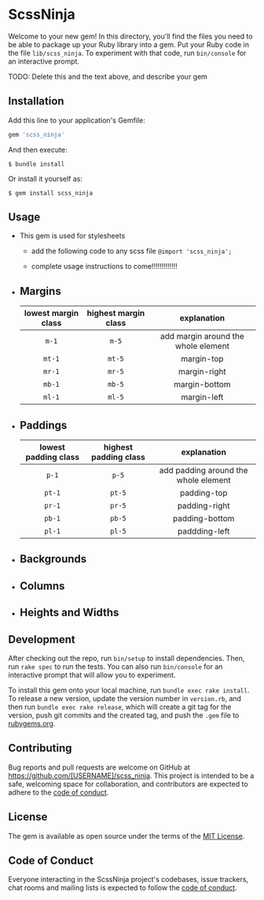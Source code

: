 # ScssNinja

Welcome to your new gem! In this directory, you'll find the files you need to be able to package up your Ruby library into a gem. Put your Ruby code in the file `lib/scss_ninja`. To experiment with that code, run `bin/console` for an interactive prompt.

TODO: Delete this and the text above, and describe your gem

## Installation

Add this line to your application's Gemfile:

```ruby
gem 'scss_ninja'
```

And then execute:

    $ bundle install

Or install it yourself as:

    $ gem install scss_ninja

## Usage

- This gem is used for stylesheets

  - add the following code to any scss file  `@import 'scss_ninja';`

   - complete usage instructions to come!!!!!!!!!!!!!

- ## Margins

    |lowest margin class| highest margin class| explanation|
    |:-----------------:|:-------------------:|:----------:|
    |`m-1`              | `m-5`               |add margin around the whole element|
    |`mt-1`             | `mt-5`              |margin-top|
    |`mr-1`             | `mr-5`              |margin-right|
    |`mb-1`             | `mb-5`              |margin-bottom|
    |`ml-1`             | `ml-5`              |margin-left|

- ## Paddings

    |lowest padding class| highest padding class| explanation|
    |:------------------:|:--------------------:|:----------:|
    |`p-1`               | `p-5`                |add padding around the whole element|
    |`pt-1`              | `pt-5`               |padding-top|
    |`pr-1`              | `pr-5`               |padding-right|
    |`pb-1`              | `pb-5`               |padding-bottom|
    |`pl-1`              | `pl-5`               |paddding-left|
- ## Backgrounds

- ## Columns

- ## Heights and Widths


## Development

After checking out the repo, run `bin/setup` to install dependencies. Then, run `rake spec` to run the tests. You can also run `bin/console` for an interactive prompt that will allow you to experiment.

To install this gem onto your local machine, run `bundle exec rake install`. To release a new version, update the version number in `version.rb`, and then run `bundle exec rake release`, which will create a git tag for the version, push git commits and the created tag, and push the `.gem` file to [rubygems.org](https://rubygems.org).

## Contributing

Bug reports and pull requests are welcome on GitHub at https://github.com/[USERNAME]/scss_ninja. This project is intended to be a safe, welcoming space for collaboration, and contributors are expected to adhere to the [code of conduct](https://github.com/[USERNAME]/scss_ninja/blob/master/CODE_OF_CONDUCT.md).

## License

The gem is available as open source under the terms of the [MIT License](https://opensource.org/licenses/MIT).

## Code of Conduct

Everyone interacting in the ScssNinja project's codebases, issue trackers, chat rooms and mailing lists is expected to follow the [code of conduct](https://github.com/[USERNAME]/scss_ninja/blob/master/CODE_OF_CONDUCT.md).
